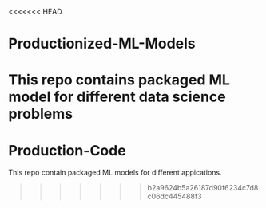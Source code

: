 <<<<<<< HEAD
# Productionized-ML-Models
This repo contains packaged ML model for different data science problems
=======
# Production-Code
This repo contain packaged ML models for different appications.
>>>>>>> b2a9624b5a26187d90f6234c7d8c06dc445488f3
